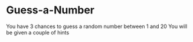 # Guess-a-Number
You have 3 chances to guess a random number between 1 and 20
You will be given a couple of hints
